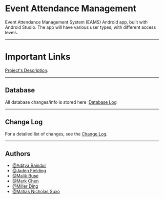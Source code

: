 # Event Attendance Management

Event Attendance Management System (EAMS) Android app, built with Android Studio. The app will have various user types, with different access levels.

---

# Important Links 

[Project's Description](https://uottawa.brightspace.com/d2l/le/content/454762/viewContent/6306214/View). 

---

## Database

All database changes/info is stored here  :[Database Log](Database.md)

---

## Change Log

For a detailed list of changes, see the [Change Log](CHANGELOG.md).

---

## Authors

- [@Aditya Baindur](https://www.github.com/Aditya-Baindur)
- [@Jaden Fielding](https://www.github.com/JadenF404)
- [@Malik Buse](https://www.github.com/mbuse045)
- [@Mark Chen](https://www.github.com/marks-code)
- [@Miller Ding](https://www.github.com/mding022)
- [@Matias Nicholas Suxo](https://www.github.com/matias-io)

